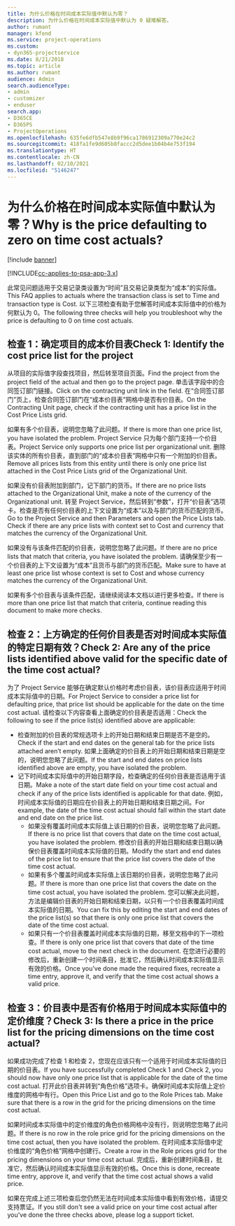 ```yaml
---
title: 为什么价格在时间成本实际值中默认为零？
description: 为什么价格在时间成本实际值中默认为 0 疑难解答。
author: rumant
manager: kfend
ms.service: project-operations
ms.custom:
- dyn365-projectservice
ms.date: 8/21/2018
ms.topic: article
ms.author: rumant
audience: Admin
search.audienceType:
- admin
- customizer
- enduser
search.app:
- D365CE
- D365PS
- ProjectOperations
ms.openlocfilehash: 635fe6dfb547e8b9f96ca1786912309a770e24c2
ms.sourcegitcommit: 418fa1fe9d605b8faccc2d5dee1b04b4e753f194
ms.translationtype: HT
ms.contentlocale: zh-CN
ms.lasthandoff: 02/10/2021
ms.locfileid: "5146247"
---
```

# <a name="why-is-the-price-defaulting-to-zero-on-time-cost-actuals"></a><span data-ttu-id="ba010-103">为什么价格在时间成本实际值中默认为零？</span><span class="sxs-lookup"><span data-stu-id="ba010-103">Why is the price defaulting to zero on time cost actuals?</span></span>

[!include [banner](../includes/psa-now-project-operations.md)]

[!INCLUDE[cc-applies-to-psa-app-3.x](../includes/cc-applies-to-psa-app-3x.md)]

<span data-ttu-id="ba010-104">此常见问题适用于交易记录类设置为“时间”且交易记录类型为“成本”的实际值。</span><span class="sxs-lookup"><span data-stu-id="ba010-104">This FAQ applies to actuals where the transaction class is set to Time and transaction type is Cost.</span></span> <span data-ttu-id="ba010-105">以下三项检查有助于您解答时间成本实际值中的价格为何默认为 0。</span><span class="sxs-lookup"><span data-stu-id="ba010-105">The following three checks will help you troubleshoot why the price is defaulting to 0 on time cost actuals.</span></span>
 
## <a name="check-1-identify-the-cost-price-list-for-the-project"></a><span data-ttu-id="ba010-106">检查 1：确定项目的成本价目表</span><span class="sxs-lookup"><span data-stu-id="ba010-106">Check 1: Identify the cost price list for the project</span></span>

<span data-ttu-id="ba010-107">从项目的实际值字段查找项目，然后转至项目页面。</span><span class="sxs-lookup"><span data-stu-id="ba010-107">Find the project from the project field of the actual and then go to the project page.</span></span> <span data-ttu-id="ba010-108">单击该字段中的合同签订部门链接。</span><span class="sxs-lookup"><span data-stu-id="ba010-108">Click on the contracting unit link in the field.</span></span> <span data-ttu-id="ba010-109">在“合同签订部门”页上，检查合同签订部门在“成本价目表”网格中是否有价目表。</span><span class="sxs-lookup"><span data-stu-id="ba010-109">On the Contracting Unit page, check if the contracting unit has a price list in the Cost Price Lists grid.</span></span>

<span data-ttu-id="ba010-110">如果有多个价目表，说明您忽略了此问题。</span><span class="sxs-lookup"><span data-stu-id="ba010-110">If there is more than one price list, you have isolated the problem.</span></span> <span data-ttu-id="ba010-111">Project Service 只为每个部门支持一个价目表。</span><span class="sxs-lookup"><span data-stu-id="ba010-111">Project Service only supports one price list per organizational unit.</span></span> <span data-ttu-id="ba010-112">删除该实体的所有价目表，直到部门的“成本价目表”网格中只有一个附加的价目表。</span><span class="sxs-lookup"><span data-stu-id="ba010-112">Remove all prices lists from this entity until there is only one price list attached in the Cost Price Lists grid of the Organizational Unit.</span></span>

<span data-ttu-id="ba010-113">如果没有价目表附加到部门，记下部门的货币。</span><span class="sxs-lookup"><span data-stu-id="ba010-113">If there are no price lists attached to the Organizational Unit, make a note of the currency of the Organizational unit.</span></span> <span data-ttu-id="ba010-114">转至 Project Service，然后转到“参数”，打开“价目表”选项卡。检查是否有任何价目表的上下文设置为“成本”以及与部门的货币匹配的货币。</span><span class="sxs-lookup"><span data-stu-id="ba010-114">Go to the Project Service and then Parameters and open the Price Lists tab. Check if there are any price lists with context set to Cost and currency that matches the currency of the Organizational Unit.</span></span>
 
<span data-ttu-id="ba010-115">如果没有与该条件匹配的价目表，说明您忽略了此问题。</span><span class="sxs-lookup"><span data-stu-id="ba010-115">If there are no price lists that match that criteria, you have isolated the problem.</span></span> <span data-ttu-id="ba010-116">请确保至少有一个价目表的上下文设置为“成本”且货币与部门的货币匹配。</span><span class="sxs-lookup"><span data-stu-id="ba010-116">Make sure to have at least one price list whose context is set to Cost and whose currency matches the currency of the Organizational Unit.</span></span>

<span data-ttu-id="ba010-117">如果有多个价目表与该条件匹配，请继续阅读本文档以进行更多检查。</span><span class="sxs-lookup"><span data-stu-id="ba010-117">If there is more than one price list that match that criteria, continue reading this document to make more checks.</span></span>

## <a name="check-2-are-any-of-the-price-lists-identified-above-valid-for-the-specific-date-of-the-time-cost-actual"></a><span data-ttu-id="ba010-118">检查 2：上方确定的任何价目表是否对时间成本实际值的特定日期有效？</span><span class="sxs-lookup"><span data-stu-id="ba010-118">Check 2: Are any of the price lists identified above valid for the specific date of the time cost actual?</span></span>

<span data-ttu-id="ba010-119">为了 Project Service 能够在确定默认价格时考虑价目表，该价目表应适用于时间成本实际值中的日期。</span><span class="sxs-lookup"><span data-stu-id="ba010-119">For Project Service to consider a price list for defaulting price, that price list should be applicable for the date on the time cost actual.</span></span> <span data-ttu-id="ba010-120">请检查以下内容查看上面确定的价目表是否适用：</span><span class="sxs-lookup"><span data-stu-id="ba010-120">Check the following to see if the price list(s) identified above are applicable:</span></span>

- <span data-ttu-id="ba010-121">检查附加的价目表的常规选项卡上的开始日期和结束日期是否不是空的。</span><span class="sxs-lookup"><span data-stu-id="ba010-121">Check if the start and end dates on the general tab for the price lists attached aren’t empty.</span></span> <span data-ttu-id="ba010-122">如果上面确定的价目表上的开始日期和结束日期是空的，说明您忽略了此问题。</span><span class="sxs-lookup"><span data-stu-id="ba010-122">If the start and end dates on price lists identified above are empty, you have isolated the problem.</span></span> 
- <span data-ttu-id="ba010-123">记下时间成本实际值中的开始日期字段，检查确定的任何价目表是否适用于该日期。</span><span class="sxs-lookup"><span data-stu-id="ba010-123">Make a note of the start date field on your time cost actual and check if any of the price lists identified is applicable for that date.</span></span> <span data-ttu-id="ba010-124">例如，时间成本实际值的日期应在价目表上的开始日期和结束日期之间。</span><span class="sxs-lookup"><span data-stu-id="ba010-124">For example, the date of the time cost actual should fall within the start date and end date on the price list.</span></span> 
    - <span data-ttu-id="ba010-125">如果没有覆盖时间成本实际值上该日期的价目表，说明您忽略了此问题。</span><span class="sxs-lookup"><span data-stu-id="ba010-125">If there is no price list that covers that date on the time cost actual, you have isolated the problem.</span></span> <span data-ttu-id="ba010-126">修改价目表的开始日期和结束日期以确保价目表覆盖时间成本实际值的日期。</span><span class="sxs-lookup"><span data-stu-id="ba010-126">Modify the start and end dates of the price list to ensure that the price list covers the date of the time cost actual.</span></span> 
    - <span data-ttu-id="ba010-127">如果有多个覆盖时间成本实际值上该日期的价目表，说明您忽略了此问题。</span><span class="sxs-lookup"><span data-stu-id="ba010-127">If there is more than one price list that covers the date on the time cost actual, you have isolated the problem.</span></span> <span data-ttu-id="ba010-128">您可以解决此问题，方法是编辑价目表的开始日期和结束日期，以只有一个价目表覆盖时间成本实际值的日期。</span><span class="sxs-lookup"><span data-stu-id="ba010-128">You can fix this by editing the start and end dates of the price list(s) so that there is only one price list that covers the date of the time cost actual.</span></span> 
    - <span data-ttu-id="ba010-129">如果只有一个价目表覆盖时间成本实际值的日期，移至文档中的下一项检查。</span><span class="sxs-lookup"><span data-stu-id="ba010-129">If there is only one price list that covers that date of the time cost actual, move to the next check in the document.</span></span>
<span data-ttu-id="ba010-130">在您进行必要的修改后，重新创建一个时间条目，批准它，然后确认时间成本实际值显示有效的价格。</span><span class="sxs-lookup"><span data-stu-id="ba010-130">Once you’ve done made the required fixes, recreate a time entry, approve it, and verify that the time cost actual shows a valid price.</span></span>

## <a name="check-3-is-there-a-price-in-the-price-list-for-the-pricing-dimensions-on-the-time-cost-actual"></a><span data-ttu-id="ba010-131">检查 3：价目表中是否有价格用于时间成本实际值中的定价维度？</span><span class="sxs-lookup"><span data-stu-id="ba010-131">Check 3: Is there a price in the price list for the pricing dimensions on the time cost actual?</span></span>

<span data-ttu-id="ba010-132">如果成功完成了检查 1 和检查 2，您现在应该只有一个适用于时间成本实际值的日期的价目表。</span><span class="sxs-lookup"><span data-stu-id="ba010-132">If you have successfully completed Check 1 and Check 2, you should now have only one price list that is applicable for the date of the time cost actual.</span></span> <span data-ttu-id="ba010-133">打开此价目表并转到“角色价格”选项卡。确保时间成本实际值上定价维度的网格中有行。</span><span class="sxs-lookup"><span data-stu-id="ba010-133">Open this Price List and go to the Role Prices tab. Make sure that there is a row in the grid for the pricing dimensions on the time cost actual.</span></span>

<span data-ttu-id="ba010-134">如果时间成本实际值中的定价维度的角色价格网格中没有行，则说明您忽略了此问题。</span><span class="sxs-lookup"><span data-stu-id="ba010-134">If there is no row in the role price grid for the pricing dimensions on the time cost actual, then you have isolated the problem.</span></span> <span data-ttu-id="ba010-135">在时间成本实际值中定价维度的“角色价格”网格中创建行。</span><span class="sxs-lookup"><span data-stu-id="ba010-135">Create a row in the Role prices grid for the pricing dimensions on your time cost actual.</span></span> <span data-ttu-id="ba010-136">完成后，重新创建时间条目，批准它，然后确认时间成本实际值显示有效的价格。</span><span class="sxs-lookup"><span data-stu-id="ba010-136">Once this is done, recreate time entry, approve it, and verify that the time cost actual shows a valid price.</span></span>
 
<span data-ttu-id="ba010-137">如果在完成上述三项检查后您仍然无法在时间成本实际值中看到有效价格，请提交支持票证。</span><span class="sxs-lookup"><span data-stu-id="ba010-137">If you still don't see a valid price on your time cost actual after you’ve done the three checks above, please log a support ticket.</span></span>




